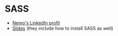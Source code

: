 # SASS

- [Nemo's LinkedIn profil](http://linkedin.com/in/nemo-petersson)
- [Slides](http://slides.com/nemopetersson/nemonordea-1#/) (they include how to install SASS as well)
